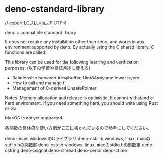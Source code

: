 # deno-cstandard-library

// export LC_ALL=ja_JP.UTF-8

deno c compatible standard library

It does not require any installation other than deno, and works in any environment supported by deno.
By actually using the C shared library, C functions are called.

This library can be used for the following learning and verification purposes:
(以下の学習や検証用途に使える)

- Relationship between Arraybuffer, Uint8Array and lower layers
- How to call and manage ff
- Management of C-derived UnsafePointer


Notes.
Memory allocation and release is optimistic. It cannot withstand a hard environment.
If you need something hard, you should write using Rust or Go.

MacOS is not yet supported.

各関数の具体的な使い方例がここに書かれているので参考にしてください。

deno-msvc windowsのCライブラリ
deno-cstdlib windows, linux, macのstdlib.hの関数軍
deno-cstdio windows, linux, macのstdio.hの関数軍
deno-cstring 
deno-csignal
deno-cthread
deno-cerror
deno-ctime
